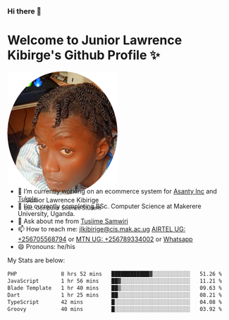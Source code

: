 ### Hi there 👋 
# Welcome to Junior Lawrence Kibirge's Github Profile ✨
 
<p align="center" style="border-radius:50%;width:250px;height:250px;">
  <img src="https://github.com/juniorkibirige/juniorkibirige/blob/main/cropped-twitter-pp.png" 
       alt="Profile picture from Twitter" /></br>
  <span align="center">Junior Lawrence Kibirige</span><br/>
  <small align="center" font-size="15">Bsc. Computer Science Student</small>
</p>

- 🔭 I’m currently working on an ecommerce system for [Asanty Inc](https://asanty.africa) and [Tukole](https://app.tukole.ug).
- 🌱 I’m currently completing BSc. Computer Science at Makerere University, Uganda.
- 💬 Ask about me from [Tusiime Samwiri](mailto:stusiime@asanty.africa)
- 📫 How to reach me: [jlkibirige@cis.mak.ac.ug](mailto:juniorkibirige@students.mak.ac.ug) [AIRTEL UG: +256705568794](tel:+256705568794) or [MTN UG: +256789334002](tel:+256789334002) or [Whatsapp](tel:+17602847072)
- 😄 Pronouns: he/his

My Stats are below:

<!--START_SECTION:waka-->

```text
PHP              8 hrs 52 mins   ████████████▓░░░░░░░░░░░░   51.26 %
JavaScript       1 hr 56 mins    ██▓░░░░░░░░░░░░░░░░░░░░░░   11.21 %
Blade Template   1 hr 40 mins    ██▒░░░░░░░░░░░░░░░░░░░░░░   09.63 %
Dart             1 hr 25 mins    ██░░░░░░░░░░░░░░░░░░░░░░░   08.21 %
TypeScript       42 mins         █░░░░░░░░░░░░░░░░░░░░░░░░   04.08 %
Groovy           40 mins         █░░░░░░░░░░░░░░░░░░░░░░░░   03.92 %
```

<!--END_SECTION:waka-->

